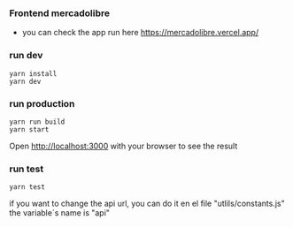### Frontend mercadolibre
- you can check the app run here  https://mercadolibre.vercel.app/

### run dev
	yarn install
	yarn dev

### run production
	yarn run build
	yarn start

Open [http://localhost:3000](http://localhost:3000) with your browser to see the result

### run test
	yarn test

if you want to change the api url, you can do it en el file "utlils/constants.js" the variable´s name is "api"
